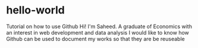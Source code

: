 # hello-world
Tutorial on how to use Github
Hi! I'm Saheed. A graduate of Economics with an interest in web development and data analysis
I would like to know how Github can be used to document my works so that they are be reuseable  
